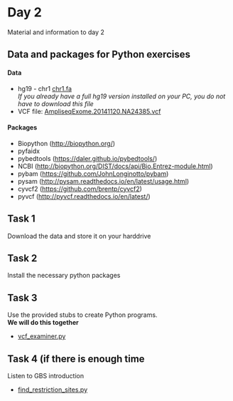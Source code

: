 # Day 2

Material and information to day 2


## Data and packages for Python exercises

#### Data
* hg19 - chr1 [chr1.fa](https://hmd.ait.ac.at/bcga/chr1.fa)
<br/>*If you already have a full hg19 version installed on your PC, you do not have to download this file*
* VCF file: [AmpliseqExome.20141120.NA24385.vcf](https://hmd.ait.ac.at/bcga/AmpliseqExome.20141120.NA24385.vcf)
  
#### Packages
* Biopython (http://biopython.org/)
* pyfaidx
* pybedtools (https://daler.github.io/pybedtools/)
* NCBI (http://biopython.org/DIST/docs/api/Bio.Entrez-module.html)
* pybam (https://github.com/JohnLonginotto/pybam)
* pysam (http://pysam.readthedocs.io/en/latest/usage.html)
* cyvcf2 (https://github.com/brentp/cyvcf2)
* pyvcf (http://pyvcf.readthedocs.io/en/latest/)


## Task 1
Download the data and store it on your harddrive

## Task 2
Install the necessary python packages

## Task 3
Use the provided stubs to create Python programs.<br/>
**We will do this together**
* [vcf_examiner.py](vcf_examiner.py)


## Task 4 (if there is enough time
Listen to GBS introduction
* [find_restriction_sites.py](find_restriction_sites.py)
